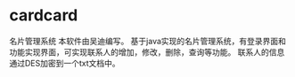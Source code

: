 cardcard
========
名片管理系统
本软件由吴迪编写。
基于java实现的名片管理系统，有登录界面和功能实现界面，可实现联系人的增加，修改，删除，查询等功能。
联系人的信息通过DES加密到一个txt文档中。
